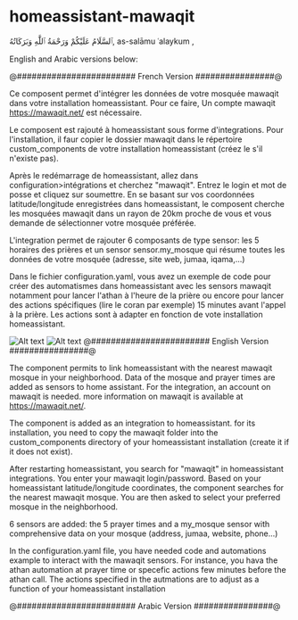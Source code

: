 # homeassistant-mawaqit

ٱلسَّلَامُ عَلَيْكُمْ وَرَحْمَةُ ٱللَّٰهِ وَبَرَكَاتُهُ,
as-salāmu ʿalaykum ,

English and Arabic versions below:


@######################## French Version ################@

Ce composent permet d'intégrer les données de votre mosquée mawaqit dans votre installation homeassistant. Pour ce faire, Un compte mawaqit https://mawaqit.net/ est nécessaire.

Le composent est rajouté à homeassistant sous forme d'integrations. Pour l'installation, il faur copier le dossier mawaqit dans le répertoire custom_components de votre installation homeassistant (créez le s'il n'existe pas).

Après le redémarrage de homeassistant, allez dans configuration>intégrations et cherchez "mawaqit". Entrez le login et mot de posse et cliquez sur soumettre. En se basant sur vos coordonnées latitude/longitude enregistrées dans homeassistant, le composent cherche les mosquées mawaqit dans un rayon de 20km proche de vous et vous demande de sélectionner votre mosquée préférée.

L'integration permet de rajouter 6 composants de type sensor: les 5 horaires des prières et un sensor sensor.my_mosque qui résume toutes les données de votre mosquée (adresse, site web, jumaa, iqama,...)

Dans le fichier configuration.yaml, vous avez un exemple de code pour créer des automatismes dans homeassistant avec les sensors mawaqit notamment pour lancer l'athan à l'heure de la prière ou encore pour lancer des actions spécifiques (lire le coran par exemple)  15 minutes avant l'appel à la prière. Les actions sont à adapter en fonction de vote installation homeassistant.

![Alt text](/immage1.jpg?raw=true "Optional Title")
![Alt text](/image2.jpg?raw=true "Optional Title")
@######################## English Version ################@

The component permits to link homeassistant with the nearest mawaqit mosque in your neighborhood. Data of the mosque and prayer times are added as sensors to home assistant.
For the integration, an account on mawaqit is needed. more information on mawaqit is available at https://mawaqit.net/.

The component is added as an integration to homeassistant. for its installation, you need to copy the mawaqit folder into  the custom_components directory of your homeassistant installation (create it if it does not exist).

After restarting homeassistant, you search for "mawaqit" in homeassistant integrations. You enter your mawaqit login/password. Based on your homeassistant latitude/longitude coordinates, the component searches for the nearest mawaqit mosque. You are then asked to select your preferred mosque in the neighborhood.

6 sensors are added: the 5 prayer times and a my_mosque sensor with comprehensive data on your mosque (address, jumaa, website, phone...)

In the configuration.yaml file, you have needed code and automations example to interact with the mawaqit sensors. For instance, you hava the athan automation at prayer time or specefic actions few minutes before the athan call. The actions specified in the autmations are to adjust as a function of your homeassistant installation

@######################## Arabic Version ################@
